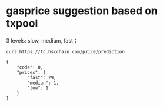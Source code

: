 # gasprice suggestion based on txpool

3 levels: slow, medium, fast；

```
curl https://tc.hscchain.com/price/prediction
```


```
{
    "code": 0,
    "prices": {
        "fast": 29,
        "median": 1,
        "low": 1
    }
}
```